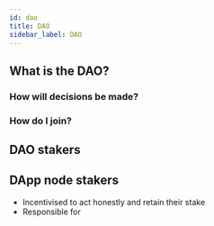 ```yaml
---
id: dao
title: DAO
sidebar_label: DAO
---
```



## What is the DAO?

### How will decisions be made?

### How do I join?



## DAO stakers


## DApp node stakers
- Incentivised to act honestly and retain their stake
- Responsible for